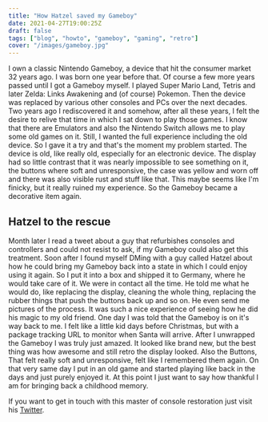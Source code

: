 ```yaml
---
title: "How Hatzel saved my Gameboy"
date: 2021-04-27T19:00:25Z
draft: false
tags: ["blog", "howto", "gameboy", "gaming", "retro"]
cover: "/images/gameboy.jpg"
---
```

I own a classic Nintendo Gameboy, a device that hit the consumer market 32 years ago. I was born one year before that. Of course a few more years passed until I got a Gameboy myself. I played Super Mario Land, Tetris and later Zelda: Links Awakening and (of course) Pokemon.
Then the device was replaced by various other consoles and PCs over the next decades. Two years ago I rediscovered it and somehow, after all these years, I felt the desire to relive that time in which I sat down to play those games. I know that there are Emulators and also the  Nintendo Switch allows me to play some old games on it.
Still, I wanted the full experience including the old device. So I gave it a try and that's the moment my problem started. The device is old, like really old, especially for an electronic device. The display had so little contrast that it was nearly impossible to see something on it, the buttons where soft and unresponsive, the case was yellow and worn off and there was also visible rust and stuff like that. This maybe seems like I'm finicky, but it really ruined my experience. So the Gameboy became a decorative item again.

## Hatzel to the rescue
Month later I read a tweet about a guy that refurbishes consoles and controllers and could not resist to ask, if my Gameboy could also get this treatment. Soon after I found myself DMing with a guy called Hatzel about how he could bring my Gameboy back into a state in which I could enjoy using it again. 
So I put it into a box and shipped it to Germany, where he would take care of it. We were in contact all the time. He told me what he would do, like replacing the display, cleaning the whole thing, replacing the rubber things that push the buttons back up and so on. He even send me pictures of the process. It was such a nice experience of seeing how he did his magic to my old friend.
One day I was told that the Gameboy is on it's way back to me. I felt like a little kid days before Christmas, but with a package tracking URL to monitor when Santa will arrive. 
After I unwrapped the Gameboy I was truly just amazed. It looked like brand new, but the best thing was how awesome and still retro the display looked. Also the Buttons, That felt really soft and unresponsive, felt like I remembered them again. On that very same day I put in an old game and started playing like back in the days and just purely enjoyed it. At this point I just want to say how thankful I am for bringing back a childhood memory.

If you want to get in touch with this master of console restoration just visit his [Twitter](https://twitter.com/hatzel666).

